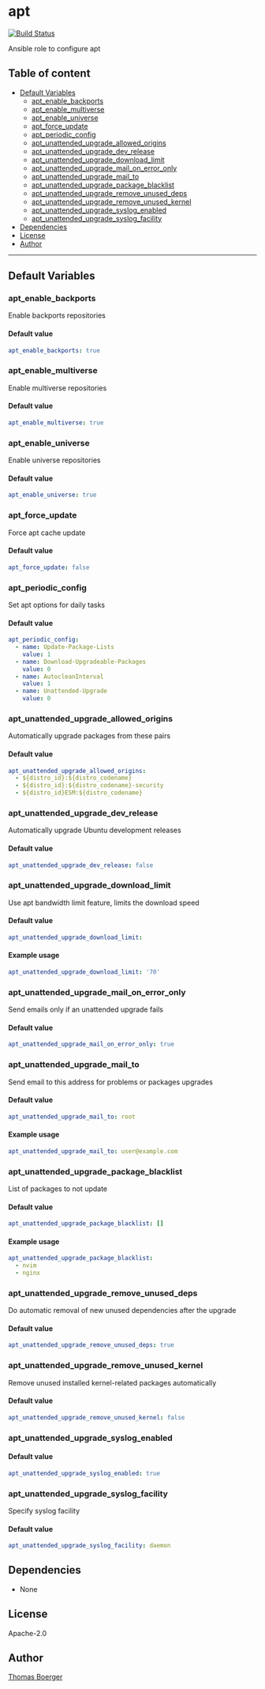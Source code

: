 # apt

[![Build Status](https://cloud.drone.io/api/badges/rolehippie/apt/status.svg)](https://cloud.drone.io/rolehippie/apt)

Ansible role to configure apt

## Table of content

* [Default Variables](#default-variables)
  * [apt_enable_backports](#apt_enable_backports)
  * [apt_enable_multiverse](#apt_enable_multiverse)
  * [apt_enable_universe](#apt_enable_universe)
  * [apt_force_update](#apt_force_update)
  * [apt_periodic_config](#apt_periodic_config)
  * [apt_unattended_upgrade_allowed_origins](#apt_unattended_upgrade_allowed_origins)
  * [apt_unattended_upgrade_dev_release](#apt_unattended_upgrade_dev_release)
  * [apt_unattended_upgrade_download_limit](#apt_unattended_upgrade_download_limit)
  * [apt_unattended_upgrade_mail_on_error_only](#apt_unattended_upgrade_mail_on_error_only)
  * [apt_unattended_upgrade_mail_to](#apt_unattended_upgrade_mail_to)
  * [apt_unattended_upgrade_package_blacklist](#apt_unattended_upgrade_package_blacklist)
  * [apt_unattended_upgrade_remove_unused_deps](#apt_unattended_upgrade_remove_unused_deps)
  * [apt_unattended_upgrade_remove_unused_kernel](#apt_unattended_upgrade_remove_unused_kernel)
  * [apt_unattended_upgrade_syslog_enabled](#apt_unattended_upgrade_syslog_enabled)
  * [apt_unattended_upgrade_syslog_facility](#apt_unattended_upgrade_syslog_facility)
* [Dependencies](#dependencies)
* [License](#license)
* [Author](#author)

---

## Default Variables

### apt_enable_backports

Enable backports repositories

#### Default value

```YAML
apt_enable_backports: true
```

### apt_enable_multiverse

Enable multiverse repositories

#### Default value

```YAML
apt_enable_multiverse: true
```

### apt_enable_universe

Enable universe repositories

#### Default value

```YAML
apt_enable_universe: true
```

### apt_force_update

Force apt cache update

#### Default value

```YAML
apt_force_update: false
```

### apt_periodic_config

Set apt options for daily tasks

#### Default value

```YAML
apt_periodic_config:
  - name: Update-Package-Lists
    value: 1
  - name: Download-Upgradeable-Packages
    value: 0
  - name: AutocleanInterval
    value: 1
  - name: Unattended-Upgrade
    value: 0
```

### apt_unattended_upgrade_allowed_origins

Automatically upgrade packages from these pairs

#### Default value

```YAML
apt_unattended_upgrade_allowed_origins:
  - ${distro_id}:${distro_codename}
  - ${distro_id}:${distro_codename}-security
  - ${distro_id}ESM:${distro_codename}
```

### apt_unattended_upgrade_dev_release

Automatically upgrade Ubuntu development releases

#### Default value

```YAML
apt_unattended_upgrade_dev_release: false
```

### apt_unattended_upgrade_download_limit

Use apt bandwidth limit feature, limits the download speed

#### Default value

```YAML
apt_unattended_upgrade_download_limit:
```

#### Example usage

```YAML
apt_unattended_upgrade_download_limit: '70'
```

### apt_unattended_upgrade_mail_on_error_only

Send emails only if an unattended upgrade fails

#### Default value

```YAML
apt_unattended_upgrade_mail_on_error_only: true
```

### apt_unattended_upgrade_mail_to

Send email to this address for problems or packages upgrades

#### Default value

```YAML
apt_unattended_upgrade_mail_to: root
```

#### Example usage

```YAML
apt_unattended_upgrade_mail_to: user@example.com
```

### apt_unattended_upgrade_package_blacklist

List of packages to not update

#### Default value

```YAML
apt_unattended_upgrade_package_blacklist: []
```

#### Example usage

```YAML
apt_unattended_upgrade_package_blacklist:
  - nvim
  - nginx
```

### apt_unattended_upgrade_remove_unused_deps

Do automatic removal of new unused dependencies after the upgrade

#### Default value

```YAML
apt_unattended_upgrade_remove_unused_deps: true
```

### apt_unattended_upgrade_remove_unused_kernel

Remove unused installed kernel-related packages automatically

#### Default value

```YAML
apt_unattended_upgrade_remove_unused_kernel: false
```

### apt_unattended_upgrade_syslog_enabled

#### Default value

```YAML
apt_unattended_upgrade_syslog_enabled: true
```

### apt_unattended_upgrade_syslog_facility

Specify syslog facility

#### Default value

```YAML
apt_unattended_upgrade_syslog_facility: daemon
```

## Dependencies

- None

## License

Apache-2.0

## Author

[Thomas Boerger](https://github.com/tboerger)
